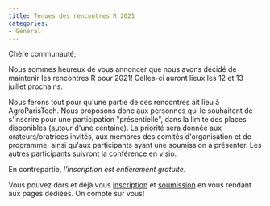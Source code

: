 ```yaml
---
title: Tenues des rencontres R 2021
categories:
- General
---
```


Chère communauté,

Nous sommes heureux de vous annoncer que nous avons décidé de
maintenir les rencontres R pour 2021! Celles-ci auront lieux les 12
et 13 juillet prochains.

Nous ferons tout pour qu'une partie de ces rencontres ait lieu à
AgroParisTech. Nous proposons donc aux personnes qui le souhaitent de
s'inscrire pour une participation "présentielle", dans la limite des
places disponibles (autour d'une centaine). La priorité sera donnée
aux orateurs/oratrices invités, aux membres des comités d'organisation
et de programme, ainsi qu'aux participants ayant une soumission à
présenter. Les autres participants suivront la conférence en visio.

En contrepartie, _l'inscription est entièrement gratuite_.

Vous pouvez dors et déjà vous [inscription](inscrire) et
[soumission](soumettre) en vous rendant aux pages dédiées. On compte
sur vous!







